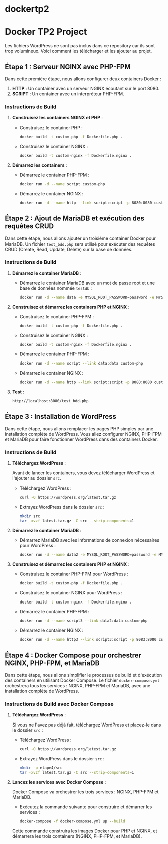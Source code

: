 # dockertp2
# Docker TP2 Project

Les fichiers WordPress ne sont pas inclus dans ce repository car ils sont trop volumineux. Voici comment les télécharger et les ajouter au projet.

## Étape 1 : Serveur NGINX avec PHP-FPM

Dans cette première étape, nous allons configurer deux containers Docker :
1. **HTTP** : Un container avec un serveur NGINX écoutant sur le port 8080.
2. **SCRIPT** : Un container avec un interpréteur PHP-FPM.

### Instructions de Build

1. **Construisez les containers NGINX et PHP** :

   - Construisez le container PHP :

     ```bash
     docker build -t custom-php -f Dockerfile.php .
     ```

   - Construisez le container NGINX :

     ```bash
     docker build -t custom-nginx -f Dockerfile.nginx .
     ```

2. **Démarrez les containers** :

   - Démarrez le container PHP-FPM :

     ```bash
     docker run -d --name script custom-php
     ```

   - Démarrez le container NGINX :

     ```bash
     docker run -d --name http --link script:script -p 8080:8080 custom-nginx
     ```

## Étape 2 : Ajout de MariaDB et exécution des requêtes CRUD

Dans cette étape, nous allons ajouter un troisième container Docker pour MariaDB. Un fichier `test_bdd.php` sera utilisé pour exécuter des requêtes CRUD (Create, Read, Update, Delete) sur la base de données.

### Instructions de Build

1. **Démarrez le container MariaDB** :

   - Démarrez le container MariaDB avec un mot de passe root et une base de données nommée `testdb` :

     ```bash
     docker run -d --name data -e MYSQL_ROOT_PASSWORD=password -e MYSQL_DATABASE=testdb mariadb
     ```

2. **Construisez et démarrez les containers PHP et NGINX** :

   - Construisez le container PHP-FPM :

     ```bash
     docker build -t custom-php -f Dockerfile.php .
     ```

   - Construisez le container NGINX :

     ```bash
     docker build -t custom-nginx -f Dockerfile.nginx .
     ```

   - Démarrez le container PHP-FPM :

     ```bash
     docker run -d --name script --link data:data custom-php
     ```

   - Démarrez le container NGINX :

     ```bash
     docker run -d --name http --link script:script -p 8080:8080 custom-nginx
     ```
3. **Test** : 
     ```bash
     http://localhost:8080/test_bdd.php
     ```

## Étape 3 : Installation de WordPress

Dans cette étape, nous allons remplacer les pages PHP simples par une installation complète de WordPress. Vous allez configurer NGINX, PHP-FPM et MariaDB pour faire fonctionner WordPress dans des containers Docker.

### Instructions de Build

1. **Téléchargez WordPress** :

   Avant de lancer les containers, vous devez télécharger WordPress et l'ajouter au dossier `src`.

   - Téléchargez WordPress :

     ```bash
     curl -O https://wordpress.org/latest.tar.gz
     ```

   - Extrayez WordPress dans le dossier `src` :

     ```bash
     mkdir src
     tar -xvzf latest.tar.gz -C src --strip-components=1
     ```

2. **Démarrez le container MariaDB** :

   - Démarrez MariaDB avec les informations de connexion nécessaires pour WordPress :

     ```bash
     docker run -d --name data2 -e MYSQL_ROOT_PASSWORD=password -e MYSQL_DATABASE=wordpress mariadb
     ```

3. **Construisez et démarrez les containers PHP et NGINX** :

   - Construisez le container PHP-FPM pour WordPress :

     ```bash
     docker build -t custom-php -f Dockerfile.php .
     ```

   - Construisez le container NGINX pour WordPress :

     ```bash
     docker build -t custom-nginx -f Dockerfile.nginx .
     ```

   - Démarrez le container PHP-FPM :

     ```bash
     docker run -d --name script3 --link data2:data custom-php
     ```

   - Démarrez le container NGINX :

     ```bash
     docker run -d --name http3 --link script3:script -p 8083:8080 custom-nginx
     ```
## Étape 4 : Docker Compose pour orchestrer NGINX, PHP-FPM, et MariaDB

Dans cette étape, nous allons simplifier le processus de build et d'exécution des containers en utilisant Docker Compose. Le fichier `docker-compose.yml` orchestrera tous les services : NGINX, PHP-FPM et MariaDB, avec une installation complète de WordPress.

### Instructions de Build avec Docker Compose

1. **Téléchargez WordPress** :

   Si vous ne l'avez pas déjà fait, téléchargez WordPress et placez-le dans le dossier `src` :

   - Téléchargez WordPress :

     ```bash
     curl -O https://wordpress.org/latest.tar.gz
     ```

   - Extrayez WordPress dans le dossier `src` :

     ```bash
     mkdir -p etape4/src
     tar -xvzf latest.tar.gz -C src --strip-components=1
     ```

2. **Lancez les services avec Docker Compose** :

   Docker Compose va orchestrer les trois services : NGINX, PHP-FPM et MariaDB.

   - Exécutez la commande suivante pour construire et démarrer les services :

     ```bash
     docker-compose -f docker-compose.yml up --build
     ```

   Cette commande construira les images Docker pour PHP et NGINX, et démarrera les trois containers (NGINX, PHP-FPM, et MariaDB).





